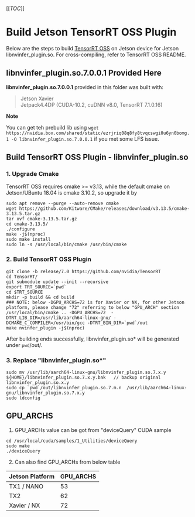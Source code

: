 [[_TOC_]]
# Build Jetson TensorRT OSS Plugin

Below are the steps to build [TensorRT OSS](https://github.com/NVIDIA/TensorRT) on Jetson device for Jetson libnvinfer_plugin.so. For cross-compiling, refer to TensorRT OSS README.

## libnvinfer_plugin.so.7.0.0.1 Provided Here

 **libnvinfer_plugin.so.7.0.0.1** provided in this folder was built with:

> Jetson Xavier  
> Jetpack4.4DP (CUDA-10.2, cuDNN v8.0, TensorRT 7.1.0.16)

**Note**

You can get teh prebuild lib using `wget https://nvidia.box.com/shared/static/ezrjriq08q8fy8tvqcswgi0u6yn0bomg.1 -O libnvinfer_plugin.so.7.0.0.1` if you met some LFS issue.

## Build TensorRT OSS Plugin - libnvinfer_plugin.so

### 1. Upgrade Cmake

TensorRT OSS requires cmake \>= v3.13, while the default cmake on Jetson/UBuntu 18.04 is cmake 3.10.2, so upgrade it by

```
sudo apt remove --purge --auto-remove cmake
wget https://github.com/Kitware/CMake/releases/download/v3.13.5/cmake-3.13.5.tar.gz
tar xvf cmake-3.13.5.tar.gz
cd cmake-3.13.5/
./configure
make -j$(nproc)
sudo make install
sudo ln -s /usr/local/bin/cmake /usr/bin/cmake
```

### 2. Build TensorRT OSS Plugin

```
git clone -b release/7.0 https://github.com/nvidia/TensorRT
cd TensorRT/
git submodule update --init --recursive
export TRT_SOURCE=`pwd`
cd $TRT_SOURCE
mkdir -p build && cd build
### NOTE: below -DGPU_ARCHS=72 is for Xavier or NX, for other Jetson platform, please change "72" referring to below "GPU_ARCH" section
/usr/local/bin/cmake .. -DGPU_ARCHS=72  -DTRT_LIB_DIR=/usr/lib/aarch64-linux-gnu/ -DCMAKE_C_COMPILER=/usr/bin/gcc -DTRT_BIN_DIR=`pwd`/out
make nvinfer_plugin -j$(nproc)
```

After building ends successfully, libnvinfer_plugin.so* will be generated under `pwd`/out/.

### 3. Replace "libnvinfer_plugin.so*"

```
sudo mv /usr/lib/aarch64-linux-gnu/libnvinfer_plugin.so.7.x.y ${HOME}/libnvinfer_plugin.so.7.x.y.bak   // backup original libnvinfer_plugin.so.x.y
sudo cp `pwd`/out/libnvinfer_plugin.so.7.m.n  /usr/lib/aarch64-linux-gnu/libnvinfer_plugin.so.7.x.y
sudo ldconfig
```

## GPU_ARCHS

1. GPU_ARCHs value can be got from "deviceQuery" CUDA sample 

```
cd /usr/local/cuda/samples/1_Utilities/deviceQuery
sudo make
./deviceQuery
```

2. Can also find GPU_ARCHs from below table

| Jetson Platform | GPU_ARCHS |
| --------------- | --------- |
| TX1 / NANO      | 53        |
| TX2             | 62        |
| Xavier / NX     | 72        |

